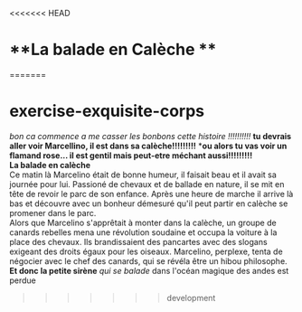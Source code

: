 <<<<<<< HEAD
# **La balade en Calèche ** 
=======
# exercise-exquisite-corps
*bon ca commence a me casser les bonbons cette histoire !!!!!!!!!!*
**tu devrais aller voir Marcellino, il est dans sa calèche!!!!!!!!!**
***ou alors tu vas voir un flamand rose... il est gentil mais peut-etre méchant aussi!!!!!!!!!**<br>
**La balade en calèche** <br>
Ce matin là Marcelino était de bonne humeur, il faisait beau et il avait sa journée pour lui.
Passioné de chevaux et de ballade en nature, il se mit en tête de revoir le parc de son enfance.
Après une heure de marche il arrive là bas et découvre avec un bonheur démesuré qu'il peut partir en calèche se promener dans le parc.<br>
Alors que Marcelino s'apprêtait à monter dans la calèche, un groupe de canards rebelles mena une révolution 
soudaine et occupa la voiture à la place des chevaux. Ils brandissaient des pancartes avec des slogans 
exigeant des droits égaux pour les oiseaux. Marcelino, perplexe, tenta de négocier avec le chef des canards, 
qui se révéla être un hibou philosophe.<br>
**Et donc la petite sirène** 
_qui se balade_
dans l'océan magique des andes est perdue

>>>>>>> development

